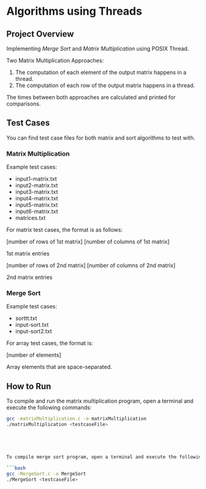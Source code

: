 # Algorithms using Threads

## Project Overview

Implementing *Merge Sort* and *Matrix Multiplication* using POSIX Thread.


Two Matrix Multiplication Approaches:

1. The computation of each element of the output matrix happens in a thread.
2. The computation of each row of the output matrix happens in a thread.

The times between both approaches are calculated and printed for comparisons. 

## Test Cases 

You can find test case files for both matrix and sort algorithms to test with.

### Matrix Multiplication

Example test cases: 
- input1-matrix.txt
- input2-matrix.txt
- input3-matrix.txt
- input4-matrix.txt
- input5-matrix.txt
- input6-matrix.txt
- matrices.txt

For matrix test cases, the format is as follows:

[number of rows of 1st matrix] [number of columns of 1st matrix]

1st matrix entries

[number of rows of 2nd matrix] [number of columns of 2nd matrix]

2nd matrix entries

### Merge Sort

Example test cases: 
- sorttt.txt
- input-sort.txt
- input-sort2.txt

For array test cases, the format is:

[number of elements]

Array elements that are space-separated.

## How to Run

To compile and run the matrix multiplication program, open a terminal and execute the following commands:

```bash
gcc -matrixMultiplication.c -o matrixMultiplication
./matrixMultiplication <testcaseFile>





To compile merge sort program, open a terminal and execute the following commands:

```bash
gcc -MergeSort.c -o MergeSort
./MergeSort <testcaseFile>
